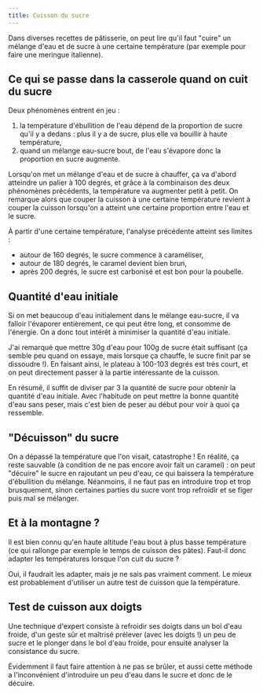 ```yaml
---
title: Cuisson du sucre
---
```


Dans diverses recettes de pâtisserie, on peut lire qu'il faut "cuire" un mélange d'eau et de sucre à une certaine température (par exemple pour faire une meringue italienne).

Ce qui se passe dans la casserole quand on cuit du sucre
--------------------------------------------------------

Deux phénomènes entrent en jeu :
1. la température d'ébullition de l'eau dépend de la proportion de sucre qu'il y a dedans : plus il y a de sucre, plus elle va bouillir à haute température,
2. quand un mélange eau-sucre bout, de l'eau s'évapore donc la proportion en sucre augmente.

Lorsqu'on met un mélange d'eau et de sucre à chauffer, ça va d'abord atteindre un palier à 100 degrés, et grâce à la combinaison des deux phénomènes précédents, la température va augmenter petit à petit.
On remarque alors que couper la cuisson à une certaine température revient à couper la cuisson lorsqu'on a atteint une certaine proportion entre l'eau et le sucre.

À partir d'une certaine température, l'analyse précédente atteint ses limites :
- autour de 160 degrés, le sucre commence à caraméliser,
- autour de 180 degrés, le caramel devient bien brun,
- après 200 degrés, le sucre est carbonisé et est bon pour la poubelle.

Quantité d'eau initiale
-----------------------

Si on met beaucoup d'eau initialement dans le mélange eau-sucre, il va falloir l'évaporer entièrement, ce qui peut être long, et consomme de l'énergie.
On a donc tout intérêt à minimiser la quantité d'eau initiale.

J'ai remarqué que mettre 30g d'eau pour 100g de sucre était suffisant (ça semble peu quand on essaye, mais lorsque ça chauffe, le sucre finit par se dissoudre !).
En faisant ainsi, le plateau à 100-103 degrés est très court, et on peut directement passer à la partie intéressante de la cuisson.

En résumé, il suffit de diviser par 3 la quantité de sucre pour obtenir la quantité d'eau initiale.
Avec l'habitude on peut mettre la bonne quantité d'eau sans peser, mais c'est bien de peser au début pour voir à quoi ça ressemble.

"Décuisson" du sucre
--------------------

On a dépassé la température que l'on visait, catastrophe !
En réalité, ça reste sauvable (à condition de ne pas encore avoir fait un caramel) : on peut "décuire" le sucre en rajoutant un peu d'eau, ce qui baissera la température d'ébullition du mélange.
Néanmoins, il ne faut pas en introduire trop et trop brusquement, sinon certaines parties du sucre vont trop refroidir et se figer puis mal se mélanger.

Et à la montagne ?
------------------

Il est bien connu qu'en haute altitude l'eau bout à plus basse température (ce qui rallonge par exemple le temps de cuisson des pâtes). Faut-il donc adapter les températures lorsque l'on cuit du sucre ?

Oui, il faudrait les adapter, mais je ne sais pas vraiment comment. Le mieux est probablement d'utiliser un autre test de cuisson que la température.

Test de cuisson aux doigts
--------------------------

Une technique d'expert consiste à refroidir ses doigts dans un bol d'eau froide,
d'un geste sûr et maîtrisé prélever (avec les doigts !) un peu de sucre
et le plonger dans le bol d'eau froide,
pour ensuite analyser la consistance du sucre.

Évidemment il faut faire attention à ne pas se brûler, et aussi cette méthode a l'inconvénient d'introduire un peu d'eau dans le sucre et donc de le décuire.
